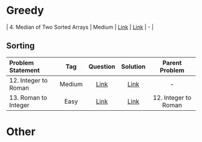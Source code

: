 # Greedy

| 4. Median of Two Sorted Arrays | Medium  | [Link]() | [Link]() | - |


## Sorting
| Problem Statement                                          | Tag   |  Question  | Solution  | Parent Problem        |
| :------------------------------------------------------    | :---: | :-------:  | :-------: | :----------------:    |
| 12. Integer to Roman | Medium  | [Link](https://leetcode.com/problems/integer-to-roman/) | [Link](https://github.com/aatman-24/DSA/blob/main/LeetCode/Medium/12.%20Integer%20to%20Roman.cpp) | - |
|13. Roman to Integer | Easy  | [Link](https://leetcode.com/problems/roman-to-integer/) | [Link](https://github.com/aatman-24/DSA/blob/main/LeetCode/Easy/13.%20Roman%20to%20Integer.cpp) | 12. Integer to Roman |



# Other

